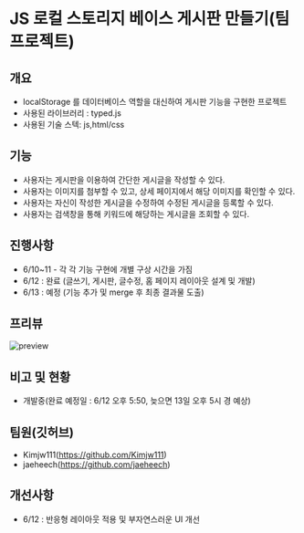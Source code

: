 # JS 로컬 스토리지 베이스 게시판 만들기(팀 프로젝트)

## 개요
- localStorage 를 데이터베이스 역할을 대신하여 게시판 기능을 구현한 프로젝트
- 사용된 라이브러리 : typed.js
- 사용된 기술 스텍: js,html/css

## 기능
- 사용자는 게시판을 이용하여 간단한 게시글을 작성할 수 있다.
- 사용자는 이미지를 첨부할 수 있고, 상세 페이지에서 해당 이미지를 확인할 수 있다.
- 사용자는 자신이 작성한 게시글을 수정하여 수정된 게시글을 등록할 수 있다.
- 사용자는 검색창을 통해 키워드에 해당하는 게시글을 조회할 수 있다.

## 진행사항
- 6/10~11 - 각 각 기능 구현에 개별 구상 시간을 가짐
- 6/12 : 완료 (글쓰기, 게시판, 글수정, 홈 페이지 레이아웃 설계 및 개발)
- 6/13 : 예정 (기능 추가 및 merge 후 최종 결과물 도출)

## 프리뷰
![preview](https://github.com/youngwan2/board/assets/107159871/ef457347-0d2f-47c8-bce0-db2067807493)

## 비고 및 현황
- 개발중(완료 예정일 : 6/12 오후 5:50, 늦으면 13일 오후 5시 경 예상)

## 팀원(깃허브)
- Kimjw111(https://github.com/Kimjw111)
- jaeheech(https://github.com/jaeheech)

## 개선사항 
- 6/12 : 반응형 레이아웃 적용 및 부자연스러운 UI 개선
